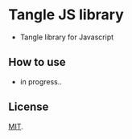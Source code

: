# Tangle JS library
- Tangle library for Javascript

## How to use
- in progress..
## License

[MIT](LICENSE).
